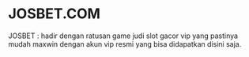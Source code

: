 # JOSBET.COM
JOSBET : hadir dengan ratusan game judi slot gacor vip yang pastinya mudah maxwin dengan akun vip resmi yang bisa didapatkan disini saja.
